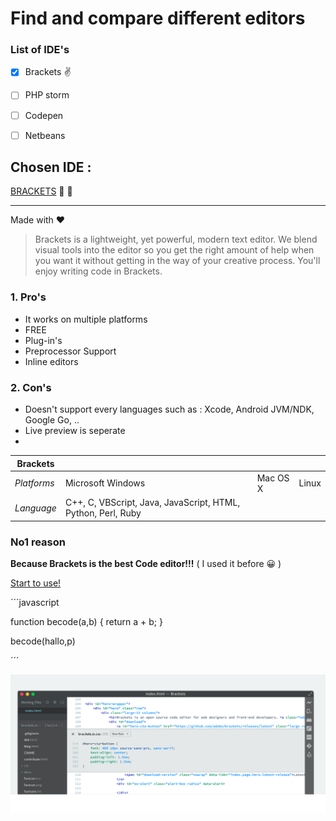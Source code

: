 # Find and compare different editors 

### List of IDE's
- [x] Brackets :v:
- [ ] PHP storm 
- [ ] Codepen
- [ ] Netbeans 



## Chosen IDE : 
[BRACKETS](http://brackets.io/) :purple_heart: :blue_heart:

--- 



Made with ♥
> Brackets is a lightweight, yet powerful, modern text editor. We  blend visual tools into the editor so you get the right amount of  help when you want it without getting in the way of your creative process. You'll enjoy writing code in Brackets.



### 1. Pro's 
* It works on multiple platforms 
* FREE 
* Plug-in's 
* Preprocessor Support
* Inline editors



### 2. Con's 
* Doesn't support every languages such as : Xcode, Android JVM/NDK, Google Go, .. 
* Live preview is seperate 
* 


| **Brackets**  |                     |                |                |
| ------------- | ------------------- | -------------- | -------------- |  
| *Platforms*   |   Microsoft Windows |    Mac OS X    |     Linux      |
| *Language*    | C++, C, VBScript, Java, JavaScript, HTML, Python, Perl, Ruby |  



### No1 reason 

**Because Brackets is the best Code editor!!!**
( I used it before :grinning: )
  
  [Start to use!]( https://github.com/adobe/brackets/releases/download/release-1.13/Brackets.Release.1.13.64-bit.deb)
  
  ´´´javascript
  
  function becode(a,b) {
  return a + b;
  }
  
  becode(hallo,p)
  
  ´´´
  
 

![picture](Screenshot.png)
